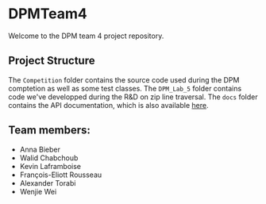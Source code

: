 # DPMTeam4
Welcome to the DPM team 4 project repository.

## Project Structure
The `Competition` folder contains the source code used during the DPM comptetion as well as some test classes. The `DPM_Lab_5` folder contains code we've developped during the R&D on zip line traversal. The `docs` folder contains the API documentation, which is also available [here](https://klaframboise.github.io/DPMTeam4/).

## Team members:  
- Anna Bieber  
- Walid Chabchoub  
- Kevin Laframboise  
- François-Eliott Rousseau  
- Alexander Torabi  
- Wenjie Wei  

